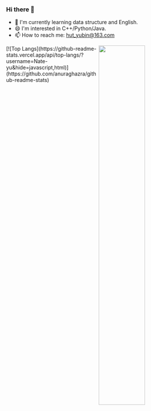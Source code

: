 ### Hi there 👋

- 🌱 I'm currently learning data structure and English.
- :smile: I'm interested in C++/Python/Java. 
- 📫 How to reach me: hut_yubin@163.com

<img src="https://github-readme-stats.vercel.app/api?username=Nate-yu" width=50% align="right">
[![Top Langs](https://github-readme-stats.vercel.app/api/top-langs/?username=Nate-yu&hide=javascript,html)](https://github.com/anuraghazra/github-readme-stats)

<!--
**Nate-yu/Nate-yu** is a ✨ _special_ ✨ repository because its `README.md` (this file) appears on your GitHub profile.

Here are some ideas to get you started:

- 🔭 I’m currently working on ...

- 👯 I’m looking to collaborate on ...
- 🤔 I’m looking for help with ...
- 💬 Ask me about ...
- 📫 How to reach me: ...
- 😄 Pronouns: ...
- ⚡ Fun fact: ...
-->
